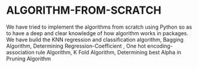 # ALGORITHM-FROM-SCRATCH
We have tried to implement the algorithms from scratch using Python so as to have a deep and clear knowledge of how algorithm works in packages. We have build the KNN regression and classification algorithm, Bagging Algorithm, Determining Regression-Coefficient , One hot encoding- association rule Algorithm, K Fold Algorithm, Determining best Alpha in Pruning Algorithm
